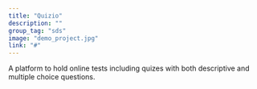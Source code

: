 ```yaml
---
title: "Quizio"
description: ""
group_tag: "sds"
image: "demo_project.jpg" 
link: "#"
---
```


A platform to hold online tests including quizes with both descriptive and multiple choice questions.